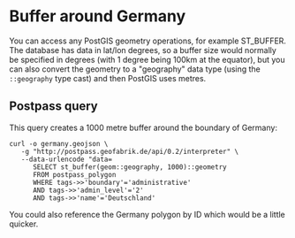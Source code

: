 # Buffer around Germany

You can access any PostGIS geometry operations, for example
ST_BUFFER. The database has data in lat/lon degrees, so a buffer
size would normally be specified in degrees (with 1 degree being
100km at the equator), but you can also convert the geometry
to a "geography" data type (using the `::geography` type cast)
and then PostGIS uses metres.

## Postpass query

This query creates a 1000 metre buffer around the boundary of Germany:

    curl -o germany.geojson \
       -g "http://postpass.geofabrik.de/api/0.2/interpreter" \
       --data-urlencode "data=
          SELECT st_buffer(geom::geography, 1000)::geometry
          FROM postpass_polygon
          WHERE tags->>'boundary'='administrative'
          AND tags->>'admin_level'='2'
          AND tags->>'name'='Deutschland'

You could also reference the Germany polygon by ID which would be 
a little quicker.
